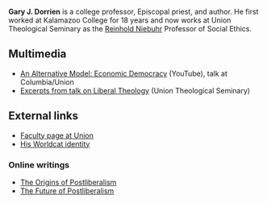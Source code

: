 **Gary J. Dorrien** is a college professor, Episcopal priest, and
author. He first worked at Kalamazoo College for 18 years and now
works at Union Theological Seminary as the
[Reinhold Niebuhr](Reinhold_Niebuhr "Reinhold Niebuhr") Professor
of Social Ethics.

## Multimedia

-   [An Alternative Model: Economic Democracy](http://www.youtube.com/watch?v=2F-DMmKKfPY)
    (YouTube), talk at Columbia/Union
-   [Excerpts from talk on Liberal Theology](https://www.utsnyc.edu/Page.aspx?pid=1042)
    (Union Theological Seminary)


## External links

-   [Faculty page at Union](https://www.utsnyc.edu/Page.aspx?pid=351)
-   [His Worldcat identity](http://www.worldcat.org/identities/lccn-n86-70943)

### Online writings

-   [The Origins of Postliberalism](http://www.religion-online.org/showarticle.asp?title=2116)
-   [The Future of Postliberalism](http://www.religion-online.org/showarticle.asp?title=2115)



